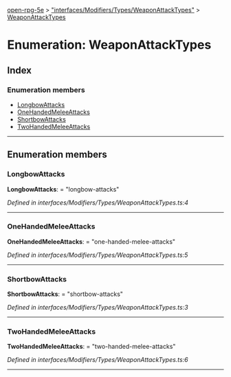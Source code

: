 [open-rpg-5e](../README.md) > ["interfaces/Modifiers/Types/WeaponAttackTypes"](../modules/_interfaces_modifiers_types_weaponattacktypes_.md) > [WeaponAttackTypes](../enums/_interfaces_modifiers_types_weaponattacktypes_.weaponattacktypes.md)

# Enumeration: WeaponAttackTypes

## Index

### Enumeration members

* [LongbowAttacks](_interfaces_modifiers_types_weaponattacktypes_.weaponattacktypes.md#longbowattacks)
* [OneHandedMeleeAttacks](_interfaces_modifiers_types_weaponattacktypes_.weaponattacktypes.md#onehandedmeleeattacks)
* [ShortbowAttacks](_interfaces_modifiers_types_weaponattacktypes_.weaponattacktypes.md#shortbowattacks)
* [TwoHandedMeleeAttacks](_interfaces_modifiers_types_weaponattacktypes_.weaponattacktypes.md#twohandedmeleeattacks)

---

## Enumeration members

<a id="longbowattacks"></a>

###  LongbowAttacks

**LongbowAttacks**:  = "longbow-attacks"

*Defined in interfaces/Modifiers/Types/WeaponAttackTypes.ts:4*

___
<a id="onehandedmeleeattacks"></a>

###  OneHandedMeleeAttacks

**OneHandedMeleeAttacks**:  = "one-handed-melee-attacks"

*Defined in interfaces/Modifiers/Types/WeaponAttackTypes.ts:5*

___
<a id="shortbowattacks"></a>

###  ShortbowAttacks

**ShortbowAttacks**:  = "shortbow-attacks"

*Defined in interfaces/Modifiers/Types/WeaponAttackTypes.ts:3*

___
<a id="twohandedmeleeattacks"></a>

###  TwoHandedMeleeAttacks

**TwoHandedMeleeAttacks**:  = "two-handed-melee-attacks"

*Defined in interfaces/Modifiers/Types/WeaponAttackTypes.ts:6*

___

